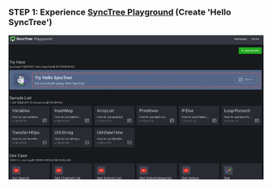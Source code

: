 ### STEP 1: Experience [SyncTree Playground](https://playground.synctreestudio.com/#/) (Create 'Hello SyncTree')

![](../../img/howtouse/step1-1.png)
